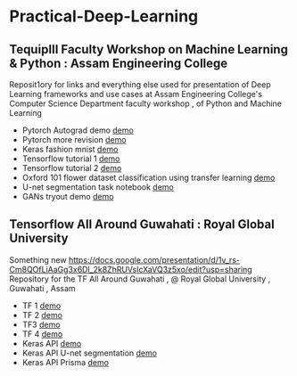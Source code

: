 # Practical-Deep-Learning
## TequipIII Faculty Workshop on Machine Learning & Python : Assam Engineering College 
Reposit1ory for links and everything else used for presentation of Deep Learning frameworks and use cases at Assam Engineering College's Computer Science Department faculty workshop , of Python and Machine Learning

* Pytorch Autograd demo [demo](https://colab.research.google.com/drive/1NY2Nsffj794xPdSYxbXOxmVhbFbvx32b)
* Pytorch more revision [demo](https://colab.research.google.com/drive/1lUmkokqmQdWheNMfzEM0IdvtdIiU9N0L) 
* Keras fashion mnist [demo](https://colab.research.google.com/drive/1Oo3XftRyt4cqQHLSrmcvO_gkaQmouGh_)
* Tensorflow tutorial 1 [demo](https://colab.research.google.com/drive/14gkmSP7cjqcHemeX5P-6eymv-EXpH99v#scrollTo=YtLedulrBdEU)
* Tensorflow tutorial 2 [demo](https://colab.research.google.com/drive/1M-PqiEDl8HmOM6K3XkGOMnZvBvYI6ubt#scrollTo=0wUjhiIn2JWK)
* Oxford 101 flower dataset classification using transfer learning [demo](https://colab.research.google.com/drive/1YJFRyKGDwo4G8kUoYluuRyaub0DIOnTH)
* U-net segmentation task notebook [demo](https://colab.research.google.com/drive/134LTsLFO73E9ym8SiOoGi60oqFQX1vhP)
* GANs tryout demo [demo](https://colab.research.google.com/drive/1c71wdjQC-qVImgf-9e9rLpLwMk1_8Oq7)

## Tensorflow All Around Guwahati : Royal Global University
Something new https://docs.google.com/presentation/d/1v_rs-Cm8QOfLiAaGg3x6Dl_2k8ZhRUVsIcXaVQ3z5xo/edit?usp=sharing  
Repository for the TF All Around Guwahati , @ Royal Global University , Guwahati , Assam 


* TF 1 [demo](https://colab.research.google.com/drive/1D4sTHUi3okv6bTFmqh4-ioCoAw-aIu6z)
* TF 2 [demo](https://colab.research.google.com/drive/14gkmSP7cjqcHemeX5P-6eymv-EXpH99v)
* TF3 [demo](https://colab.research.google.com/drive/1M-PqiEDl8HmOM6K3XkGOMnZvBvYI6ubt)
* TF 4 [demo](https://colab.research.google.com/drive/1M-PqiEDl8HmOM6K3XkGOMnZvBvYI6ubt)
* Keras API [demo](https://colab.research.google.com/drive/1Oo3XftRyt4cqQHLSrmcvO_gkaQmouGh_)
* Keras API U-net segmentation [demo](https://colab.research.google.com/drive/134LTsLFO73E9ym8SiOoGi60oqFQX1vhP)
* Keras API Prisma [demo](https://colab.research.google.com/drive/1ShTCQopQJD0ctny7E42Mvx943d61ws5f)
